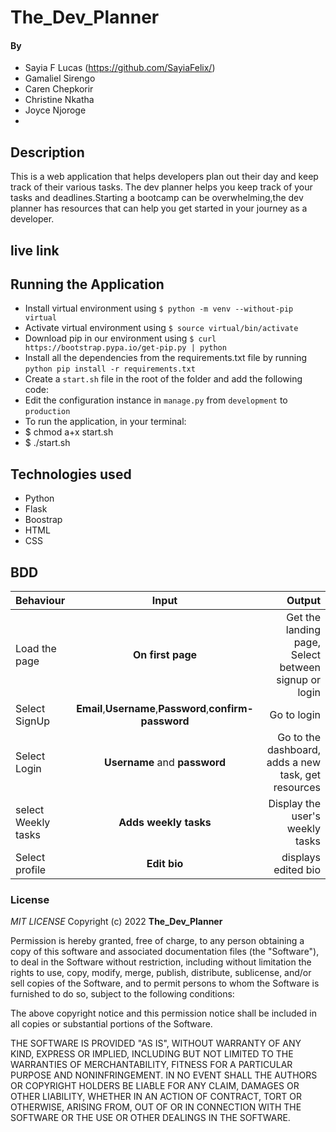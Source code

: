 # The_Dev_Planner

#### By 
* Sayia F Lucas (https://github.com/SayiaFelix/)
* Gamaliel Sirengo  
* Caren Chepkorir 
* Christine Nkatha
* Joyce Njoroge
* 
## Description
This is a web application that helps developers plan out their day and keep track of their various tasks. The dev planner helps you keep track of your tasks and deadlines.Starting a bootcamp can be overwhelming,the dev planner has resources that can help you get started in your journey as a developer.

## live link


## Running the Application
* Install virtual environment using `$ python -m venv --without-pip virtual`
* Activate virtual environment using `$ source virtual/bin/activate`
* Download pip in our environment using `$ curl https://bootstrap.pypa.io/get-pip.py | python`
* Install all the dependencies from the requirements.txt file by running `python pip install -r requirements.txt`
* Create a `start.sh` file in the root of the folder and add the following code:
* Edit the configuration instance in `manage.py` from `development` to `production`
* To run the application, in your terminal:
* $ chmod a+x start.sh
* $ ./start.sh
  

## Technologies used
* Python
* Flask
* Boostrap
* HTML
* CSS


## BDD
| Behaviour | Input | Output |
| :---------------- | :---------------: | ------------------: |
| Load the page | **On first page** | Get the landing page, Select between signup or login|
| Select SignUp| **Email**,**Username**,**Password**,**confirm-password** | Go to login|
| Select Login | **Username** and **password** |Go to the dashboard, adds a new task, get resources|
| select Weekly tasks |  **Adds weekly tasks** | Display the user's weekly tasks|
| Select profile| **Edit bio** |displays edited bio|


### License
*MIT LICENSE*
Copyright (c) 2022 **The_Dev_Planner**

Permission is hereby granted, free of charge, to any person obtaining a copy of this software and associated documentation files (the "Software"), to deal in the Software without restriction, including without limitation the rights to use, copy, modify, merge, publish, distribute, sublicense, and/or sell copies of the Software, and to permit persons to whom the Software is furnished to do so, subject to the following conditions:

The above copyright notice and this permission notice shall be included in all copies or substantial portions of the Software.

THE SOFTWARE IS PROVIDED "AS IS", WITHOUT WARRANTY OF ANY KIND, EXPRESS OR IMPLIED, INCLUDING BUT NOT LIMITED TO THE WARRANTIES OF MERCHANTABILITY, FITNESS FOR A PARTICULAR PURPOSE AND NONINFRINGEMENT. IN NO EVENT SHALL THE AUTHORS OR COPYRIGHT HOLDERS BE LIABLE FOR ANY CLAIM, DAMAGES OR OTHER LIABILITY, WHETHER IN AN ACTION OF CONTRACT, TORT OR OTHERWISE, ARISING FROM, OUT OF OR IN CONNECTION WITH THE SOFTWARE OR THE USE OR OTHER DEALINGS IN THE SOFTWARE.